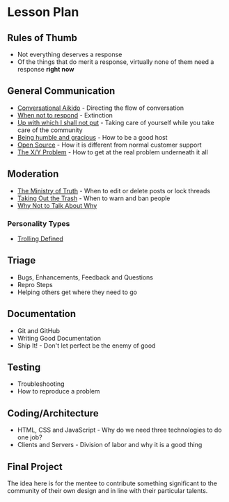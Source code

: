 # Lesson Plan

## Rules of Thumb

* Not everything deserves a response
* Of the things that do merit a response, virtually none of them need a response **right now**

## General Communication

* [Conversational Aikido](conversational-aikido.md) - Directing the flow of conversation
* [When not to respond](when-not-to-respond.md) - Extinction
* [Up with which I shall not put](taking-care.md) - Taking care of yourself while you take care of the community
* [Being humble and gracious](being-humble-and-gracious.md) - How to be a good host
* [Open Source](open-source-support.md) - How it is different from normal customer support
* [The X/Y Problem](the-x-y-problem.md) - How to get at the real problem underneath it all

## Moderation

* [The Ministry of Truth](the-ministry-of-truth.md) - When to edit or delete posts or lock threads
* [Taking Out the Trash](taking-out-the-trash.md) - When to warn and ban people
* [Why Not to Talk About Why](why-not-to-talk-about-why.md)

### Personality Types

* [Trolling Defined](trolling-defined.md)

## Triage

* Bugs, Enhancements, Feedback and Questions
* Repro Steps
* Helping others get where they need to go

## Documentation

* Git and GitHub
* Writing Good Documentation
* Ship It! - Don't let perfect be the enemy of good

## Testing

* Troubleshooting
* How to reproduce a problem

## Coding/Architecture

* HTML, CSS and JavaScript - Why do we need three technologies to do one job?
* Clients and Servers - Division of labor and why it is a good thing

## Final Project

The idea here is for the mentee to contribute something significant to the community of their own design and in line with their particular talents.
